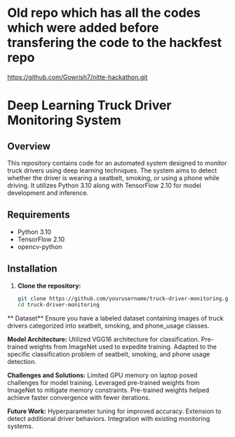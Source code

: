 # Old repo which has all the codes which were added before transfering the code to the hackfest repo

https://github.com/Gowrish7/nitte-hackathon.git




# Deep Learning Truck Driver Monitoring System

## Overview

This repository contains code for an automated system designed to monitor truck drivers using deep learning techniques. The system aims to detect whether the driver is wearing a seatbelt, smoking, or using a phone while driving. It utilizes Python 3.10 along with TensorFlow 2.10 for model development and inference.

## Requirements

- Python 3.10
- TensorFlow 2.10
- opencv-python

## Installation

1. **Clone the repository:**
   ```bash
   git clone https://github.com/yourusername/truck-driver-monitoring.git
   cd truck-driver-monitoring
** Dataset**
   Ensure you have a labeled dataset containing images of truck drivers categorized into seatbelt, smoking, and phone_usage classes.
   
**Model Architecture:**
Utilized VGG16 architecture for classification.
Pre-trained weights from ImageNet used to expedite training.
Adapted to the specific classification problem of seatbelt, smoking, and phone usage detection.

**Challenges and Solutions:**
Limited GPU memory on laptop posed challenges for model training.
Leveraged pre-trained weights from ImageNet to mitigate memory constraints.
Pre-trained weights helped achieve faster convergence with fewer iterations.

**Future Work:**
Hyperparameter tuning for improved accuracy.
Extension to detect additional driver behaviors.
Integration with existing monitoring systems.
